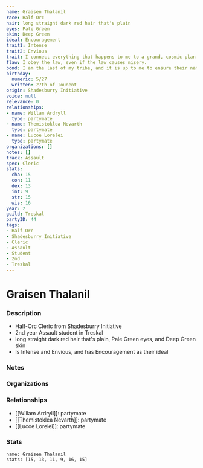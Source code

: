 ```yaml
---
name: Graisen Thalanil
race: Half-Orc
hair: long straight dark red hair that's plain
eyes: Pale Green
skin: Deep Green
ideal: Encouragement
trait1: Intense
trait2: Envious
trait: I connect everything that happens to me to a grand, cosmic plan.
flaw: I obey the law, even if the law causes misery.
bond: I am the last of my tribe, and it is up to me to ensure their names enter legend.
birthday:
  numeric: 5/27
  written: 27th of Iounent
origin: Shadesburry Initiative
voice: null
relevance: 0
relationships:
- name: Willam Ardryll
  type: partymate
- name: Themistoklea Nevarth
  type: partymate
- name: Lucoe Lorelei
  type: partymate
organizations: []
notes: []
track: Assault
spec: Cleric
stats:
  cha: 15
  con: 11
  dex: 13
  int: 9
  str: 15
  wis: 16
year: 2
guild: Treskal
partyID: 44
tags:
- Half-Orc
- Shadesburry_Initiative
- Cleric
- Assault
- Student
- 2nd
- Treskal
---
```

# Graisen Thalanil
### Description
- Half-Orc Cleric from Shadesburry Initiative
- 2nd year Assault student in Treskal
- long straight dark red hair that's plain, Pale Green eyes, and Deep Green skin
- Is Intense and Envious, and has Encouragement as their ideal

### Notes

### Organizations

### Relationships
- [[Willam Ardryll]]: partymate
- [[Themistoklea Nevarth]]: partymate
- [[Lucoe Lorelei]]: partymate

### Stats
```statblock
name: Graisen Thalanil
stats: [15, 13, 11, 9, 16, 15]
```